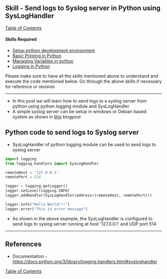 ## Skill - Send logs to Syslog server in Python using SysLogHandler

[Table of Contents](https://nagasudhir.blogspot.com/2020/04/taming-python-table-of-contents.html)

#### Skills Required
* [Setup python development environment](https://nagasudhir.blogspot.com/2020/04/setup-python-development-environment_14.html)
* [Basic Printing in Python](https://nagasudhir.blogspot.com/2020/04/basic-printing-in-python.html)
* [Managing Variables in python](https://nagasudhir.blogspot.com/2020/04/managing-variables-in-python.html)
* [Logging in Python](https://nagasudhir.blogspot.com/2022/11/logging-in-python.html)

Please make sure to have all the skills mentioned above to understand and execute the code mentioned below. Go through the above skills if necessary for reference or revision

<hr>

* In this post we will learn how to send logs to a syslog server from python using python logging module and SysLogHandler
* A simple syslog server can be setup in windows or Debian based system as shown in [this]() blogpost

## Python code to send logs to Syslog server 
* SysLogHandler of python logging module can be used to send logs to syslog server

```py
import logging
from logging.handlers import SysLogHandler

remoteHost = '127.0.0.1'
remotePort = 514

logger = logging.getLogger()
logger.setLevel(logging.INFO)
logger.addHandler(SysLogHandler(address=(remoteHost, remotePort)))

logger.info("Hello World!!!")
logger.error("This is error message")

```

* As shown in the above example, the SysLogHandler is configured to send logs to syslog server running at host '127.0.0.1' and UDP port 514

<hr/>

## References
* Documentation - https://docs.python.org/3/library/logging.handlers.html#sysloghandler

[Table of Contents](https://nagasudhir.blogspot.com/2020/04/taming-python-table-of-contents.html)
<!--stackedit_data:
eyJoaXN0b3J5IjpbLTc3ODQ4NzU0NiwtMzc5MTA0NzE4LC0xMD
UyMjIxMzcwLC0xMzAwNDM1MCw0NzM3ODM2MTMsLTEzMjEzMTU4
MDksLTE5MjQ0OTU4NjMsNzQ1MjUwMDUwLC0xMDA3ODkyODMzLC
02Mjc3ODQ1MTgsLTg4MDM1NTc3OCwtMTI1MDI1NzE3N119
-->